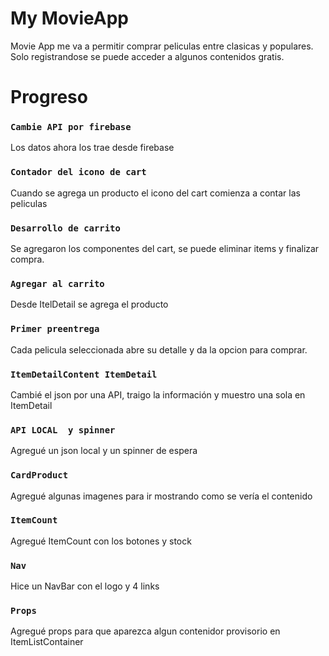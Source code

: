 # My MovieApp

Movie App me va a permitir comprar peliculas entre clasicas y populares.
Solo registrandose se puede acceder a algunos contenidos gratis.

# Progreso

### `Cambie API por firebase`

Los datos ahora los trae desde firebase

### `Contador del icono de cart`

Cuando se agrega un producto el icono del cart comienza a contar las peliculas

### `Desarrollo de carrito`

Se agregaron los componentes del cart, se puede eliminar items y finalizar compra.

### `Agregar al carrito`

Desde ItelDetail se agrega el producto

### `Primer preentrega`

Cada pelicula seleccionada abre su detalle y da la opcion para comprar.

### `ItemDetailContent ItemDetail`

Cambié el json por una API, traigo la información y muestro una sola en ItemDetail

### `API LOCAL  y spinner`

Agregué un json local y un spinner de espera

### `CardProduct`

Agregué algunas imagenes para ir mostrando como se vería el contenido

### `ItemCount`

Agregué ItemCount con los botones y stock

### `Nav`

Hice un NavBar con el logo y 4 links

### `Props`

Agregué props para que aparezca algun contenidor provisorio en ItemListContainer
